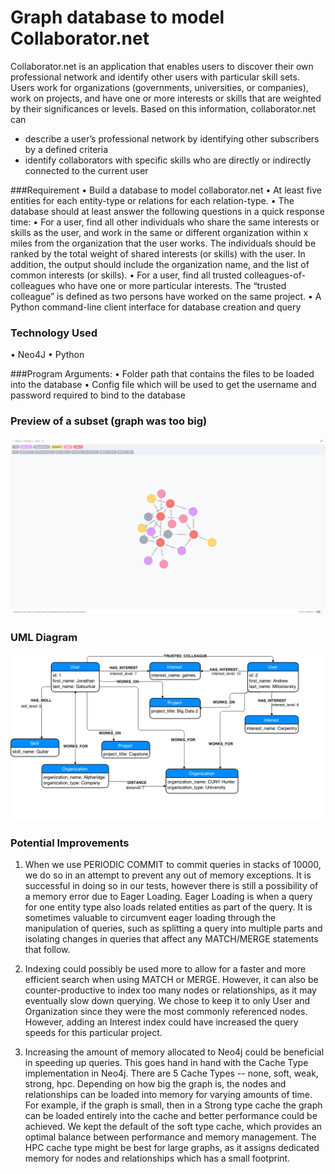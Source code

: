 # Graph database to model Collaborator.net

Collaborator.net is an application that enables users to discover their own professional network and
identify other users with particular skill sets. Users work for organizations (governments, universities, or
companies), work on projects, and have one or more interests or skills that are weighted by their significances 
or levels. Based on this information, collaborator.net can
- describe a user’s professional network by identifying other subscribers by a defined criteria
- identify collaborators with specific skills who are directly or indirectly connected to the current user

###Requirement
• Build a database to model collaborator.net
• At least five entities for each entity-type or relations for each relation-type.
• The database should at least answer the following questions in
  a quick response time: 
  	• For a user, find all other individuals who share the same
	interests or skills as the user, and work in the same or different
	organization within x miles from the organization that the user
	works. The individuals should be ranked by the total weight of
	shared interests (or skills) with the user. In addition, the output
	should include the organization name, and the list of common
	interests (or skills).
	• For a user, find all trusted colleagues-of-colleagues who have one or
	more particular interests. The “trusted colleague” is defined as two
	persons have worked on the same project.
• A Python command-line client interface for database creation and query

### Technology Used
• Neo4J
• Python

###Program Arguments:
• Folder path that contains the files to be loaded into the database
• Config file which will be used to get the username and password required to bind to the database


### Preview of a subset (graph was too big)
![alt text](OurGraph.png)

### UML Diagram
![alt text](CollaboratorDesignDiagram.png)

### Potential Improvements
1. When we use PERIODIC COMMIT to commit queries in stacks of 10000, we do so in an attempt to prevent any out of memory exceptions. 
It is successful in doing so in our tests, however there is still a possibility of a memory error due to Eager Loading. Eager Loading 
is when a query for one entity type also loads related entities as part of the query. It is sometimes valuable to circumvent eager loading 
through the manipulation of queries, such as splitting a query into multiple parts and isolating changes in queries that affect any MATCH/MERGE 
statements that follow.

2. Indexing could possibly be used more to allow for a faster and more efficient search when using MATCH or MERGE. However, it can also be 
counter-productive to index too many nodes or relationships, as it may eventually slow down querying. We chose to keep it to only User and 
Organization since they were the most commonly referenced nodes. However, adding an Interest index could have increased the query speeds
for this particular project.

3. Increasing the amount of memory allocated to Neo4j could be beneficial in speeding up queries. This goes hand in hand with the Cache Type
implementation in Neo4j. There are 5 Cache Types -- none, soft, weak, strong, hpc. Depending on how big the graph is, the nodes and relationships 
can be loaded into memory for varying amounts of time. For example, if the graph is small, then in a Strong type cache the graph can be loaded 
entirely into the cache and better performance could be achieved. We kept the default of the soft type cache, which provides an optimal balance
between performance and memory management. The HPC cache type might be best for large graphs, as it assigns dedicated memory for nodes and 
relationships which has a small footprint.